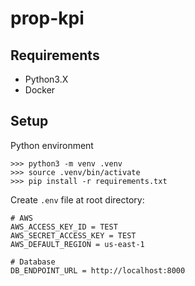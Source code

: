 # prop-kpi

## Requirements

* Python3.X
* Docker

## Setup

Python environment

```shell
>>> python3 -m venv .venv
>>> source .venv/bin/activate
>>> pip install -r requirements.txt
```

Create `.env` file at root directory:

```.env file
# AWS
AWS_ACCESS_KEY_ID = TEST
AWS_SECRET_ACCESS_KEY = TEST
AWS_DEFAULT_REGION = us-east-1

# Database
DB_ENDPOINT_URL = http://localhost:8000
```

